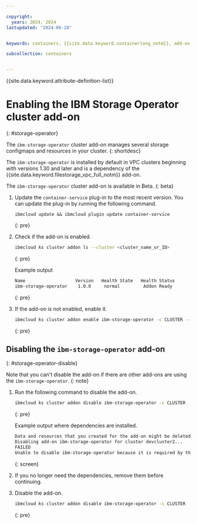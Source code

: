 ```yaml
---

copyright: 
  years: 2024, 2024
lastupdated: "2024-06-28"


keywords: containers, {{site.data.keyword.containerlong_notm}}, add-on, storage operator

subcollection: containers


---
```


{{site.data.keyword.attribute-definition-list}}



# Enabling the IBM Storage Operator cluster add-on
{: #storage-operator}

The `ibm-storage-operator` cluster add-on manages several storage configmaps and resources in your cluster.
{: shortdesc}

The `ibm-storage-operator` is installed by default in VPC clusters beginning with versions 1.30 and later and is a dependency of the {{site.data.keyword.filestorage_vpc_full_notm}} add-on.

The `ibm-storage-operator` cluster add-on is available in Beta. 
{: beta} 

1. Update the `container-service` plug-in to the most recent version. You can update the plug-in by running the following command.
    ```shell
    ibmcloud update && ibmcloud plugin update container-service
    ```
    {: pre}

1. Check if the add-on is enabled.
    ```sh
    ibmcloud ks cluster addon ls --cluster <cluster_name_or_ID>
    ```
    {: pre}

    Example output
    ```sh
    Name                   Version   Health State   Health Status   
    ibm-storage-operator    1.0.0     normal         Addon Ready
    ```
    {: pre}

1. If the add-on is not enabled, enable it.
    ```sh
    ibmcloud ks cluster addon enable ibm-storage-operator -c CLUSTER --version VERSION
    ```
    {: pre}

## Disabling the `ibm-storage-operator` add-on
{: #storage-operator-disable}

Note that you can't disable the add-on if there are other add-ons are using the `ibm-storage-operator`.
{: note}

1. Run the following command to disable the add-on.

    ```sh
    ibmcloud ks cluster addon disable ibm-storage-operator -c CLUSTER
    ```
    {: pre}

    Example output where dependencies are installed.
    ```sh
    Data and resources that you created for the add-on might be deleted when the add-on is disabled. Continue? [y/N]> y
    Disabling add-on ibm-storage-operator for cluster devcluster2...
    FAILED
    Unable to disable ibm-storage-operator because it is required by the vpc-file-csi-driver add-on(s).
    ```
    {: screen}

1. If you no longer need the dependencies, remove them before continuing.


1. Disable the add-on.

    ```sh
    ibmcloud ks cluster addon disable ibm-storage-operator -c CLUSTER
    ```
    {: pre}

